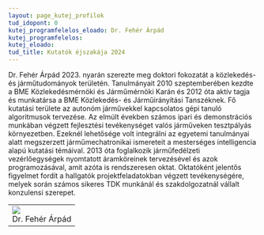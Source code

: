 ```yaml
---
layout: page_kutej_profilok
tud_idopont: 0
kutej_programfelelos_eloado: Dr. Fehér Árpád
kutej_programfelelos: 
kutej_eloado:
tud_title: Kutatók éjszakája 2024
---
```


Dr. Fehér Árpád 2023. nyarán szerezte meg doktori fokozatát a közlekedés- és járműtudományok területén. Tanulmányait 2010 szeptemberében kezdte a BME Közlekedésmérnöki és Járműmérnöki Karán és 2012 óta aktív tagja és munkatársa a BME Közlekedés- és Járműirányítási Tanszéknek. Fő kutatási területe az autonóm járművekkel kapcsolatos gépi tanuló algoritmusok tervezése. Az elmúlt években számos ipari és demonstrációs munkában végzett fejlesztési tevékenységet valós járműveken tesztpályás környezetben. Ezeknél lehetősége volt integrálni az egyetemi tanulmányai alatt megszerzett járműmechatronikai ismereteit a mesterséges intelligencia alapú kutatási témáival. 2013 óta foglalkozik járműfedélzeti vezérlőegységek nyomtatott áramköreinek tervezésével és azok programozásával, amit azóta is rendszeresen oktat. Oktatóként jelentős figyelmet fordít a hallgatók projektfeladatokban végzett tevékenységére, melyek során számos sikeres TDK munkánál és szakdolgozatnál vállalt konzulensi szerepet.

 <table class="picture">
<tr>
<td>

<div class="gallery">
    <img src="images/feher_arpad.png" max-width="250" max-height="200">
  <div class="desc">Dr. Fehér Árpád</div>
</div>

</td>
</tr>
</table>
